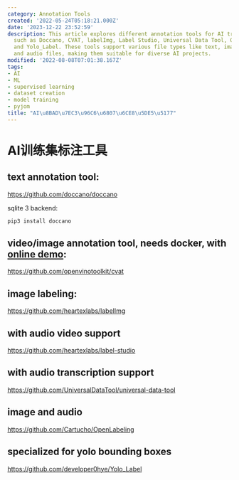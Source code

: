 ```yaml
---
category: Annotation Tools
created: '2022-05-24T05:18:21.000Z'
date: '2023-12-22 23:52:59'
description: This article explores different annotation tools for AI training datasets,
  such as Doccano, CVAT, labelImg, Label Studio, Universal Data Tool, OpenLabeling,
  and Yolo_Label. These tools support various file types like text, images, videos,
  and audio files, making them suitable for diverse AI projects.
modified: '2022-08-08T07:01:38.167Z'
tags:
- AI
- ML
- supervised learning
- dataset creation
- model training
- pyjom
title: "AI\u8BAD\u7EC3\u96C6\u6807\u6CE8\u5DE5\u5177"
---
```


# AI训练集标注工具

## text annotation tool:
https://github.com/doccano/doccano

sqlite 3 backend:
```bash
pip3 install doccano
```

## video/image annotation tool, needs docker, with [online demo](https://cvat.org):
https://github.com/openvinotoolkit/cvat

## image labeling:
https://github.com/heartexlabs/labelImg

## with audio video support
https://github.com/heartexlabs/label-studio

## with audio transcription support
https://github.com/UniversalDataTool/universal-data-tool

## image and audio
https://github.com/Cartucho/OpenLabeling

## specialized for yolo bounding boxes
https://github.com/developer0hye/Yolo_Label
